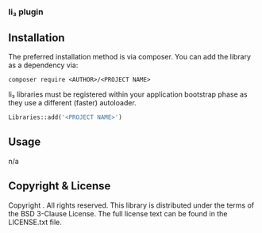 # <PROJECT TITLE>
### li₃ plugin

## Installation

The preferred installation method is via composer. You can add
the library as a dependency via:

```
composer require <AUTHOR>/<PROJECT NAME>
```

li₃ libraries must be registered within your application bootstrap phase 
as they use a different (faster) autoloader. 

```php
Libraries::add('<PROJECT NAME>')
```

## Usage
n/a

## Copyright & License

Copyright <YEAR> <AUTHOR>. All rights reserved. This library
is distributed under the terms of the BSD 3-Clause License. The
full license text can be found in the LICENSE.txt file.
